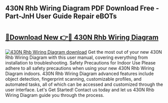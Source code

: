 ## 430N Rhb Wiring Diagram PDF Download Free - Part-JnH User Guide Repair eBOTs

# <h2><a href="http://dfum5n.blite.top/?on=430N+Rhb+Wiring+Diagram">🔗Download New 👉🔴 430N Rhb Wiring Diagram</a></h2>

[![430N Rhb Wiring Diagram download](https://i.imgur.com/lujVjoI.png)](http://dfum5n.blite.top/?on=430N+Rhb+Wiring+Diagram)
Get the most out of your new 430N Rhb Wiring Diagram with this user manual, covering everything from installation to troubleshooting. Safety Precautions for Indoor Use Please adhere to all safety precautions when using your new 430N Rhb Wiring Diagram indoors. 430N Rhb Wiring Diagram advanced features include object detection, fingerprint scanning, customizable profiles, and automated tasks, all of which can be accessed and customized through the user interface. Let's Get Started! Contact us today and let us 430N Rhb Wiring Diagram guide you through the process.
